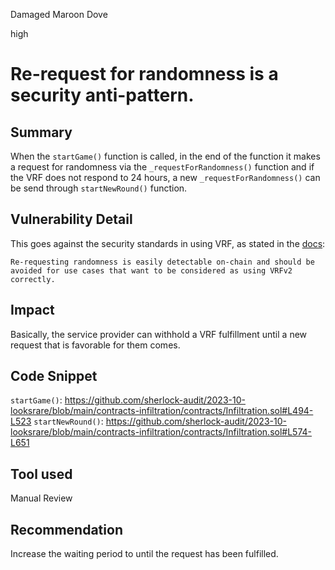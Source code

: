Damaged Maroon Dove

high

# Re-request for randomness is a security anti-pattern.
## Summary
When the `startGame()` function is called,  in the end of the function it makes a request for randomness via the `_requestForRandomness()` function and if the VRF does not respond to 24 hours, a new `_requestForRandomness()` can be send through `startNewRound()` function.

## Vulnerability Detail
This goes against the security standards in using VRF, as stated in the [docs](https://docs.chain.link/vrf/v2/security#do-not-re-request-randomness):

`Re-requesting randomness is easily detectable on-chain and should be avoided for use cases that want to be considered as using VRFv2 correctly.`

## Impact
Basically, the service provider can withhold a VRF fulfillment until a new request that is favorable for them comes.

## Code Snippet
`startGame()`:
https://github.com/sherlock-audit/2023-10-looksrare/blob/main/contracts-infiltration/contracts/Infiltration.sol#L494-L523
`startNewRound()`:
https://github.com/sherlock-audit/2023-10-looksrare/blob/main/contracts-infiltration/contracts/Infiltration.sol#L574-L651

## Tool used
Manual Review

## Recommendation
Increase the waiting period to until the request has been fulfilled.
